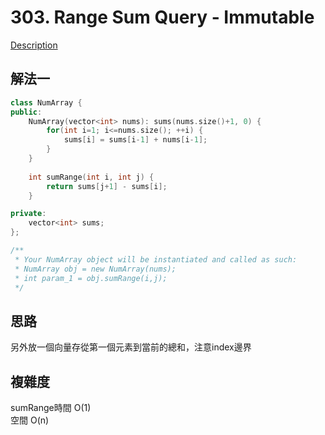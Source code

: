 # 303. Range Sum Query - Immutable

[Description](https://leetcode.com/problems/range-sum-query-immutable/description/)

## 解法一
```C++
class NumArray {
public:
    NumArray(vector<int> nums): sums(nums.size()+1, 0) {
        for(int i=1; i<=nums.size(); ++i) {
            sums[i] = sums[i-1] + nums[i-1];
        }
    }
    
    int sumRange(int i, int j) {
        return sums[j+1] - sums[i];
    }

private:
    vector<int> sums;
};

/**
 * Your NumArray object will be instantiated and called as such:
 * NumArray obj = new NumArray(nums);
 * int param_1 = obj.sumRange(i,j);
 */
```

## 思路
另外放一個向量存從第一個元素到當前的總和，注意index邊界

## 複雜度
sumRange時間 O(1)  
空間 O(n)
